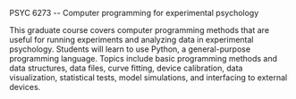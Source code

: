 PSYC 6273 -- Computer programming for experimental psychology

This graduate course covers computer programming methods that are useful for running experiments and analyzing data in experimental psychology. Students will learn to use Python, a general-purpose programming language. Topics include basic programming methods and data structures, data files, curve fitting, device calibration, data visualization, statistical tests, model simulations, and interfacing to external devices.
